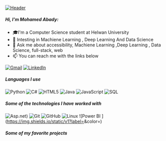 [![Header](https://github.com/adamalston/adamalston/raw/master/profile.gif)](https://www.adamalston.com/)

##### Hi, I'm Mohamed Abady:

- 🎓I'm a Computer Science student at Helwan University 
- :test_tube: Intesting in Machiene Learning , Deep Learning  And Data Science 
- :speech_balloon: Ask me about accessibility, Machiene Learning ,Deep Learning , Data Science, full-stack, web
- :mailbox: You can reach me with the links below


[![Gmail](https://img.shields.io/badge/-GMAIL-D14836?style=for-the-badge&logo=gmail&logoColor=white)](moelsayed862001@gmail.com)
[![LinkedIn](https://img.shields.io/badge/-LINKEDIN-0077B5?style=for-the-badge&logo=linkedin&logoColor=white)]([[https://www.linkedin.com/in/adammalston/](https://www.linkedin.com/in/mohamed-abady-105660223)](https://www.linkedin.com/in/mohamed-abady-105660223))


##### Languages I use
![Python](https://img.shields.io/badge/-Python-000000?style=flat&logo=python)
![C#](https://img.shields.io/badge/-C-000000?style=flat&logo=c)
![HTML5](https://img.shields.io/badge/-HTML5-000000?style=flat&logo=html5)
![Java](https://img.shields.io/badge/-Java-000000?style=flat&logo=java)
![JavaScript](https://img.shields.io/badge/-JavaScript-000000?style=flat&logo=javascript)
![SQL](https://img.shields.io/badge/-SQL-000000?style=flat&logo=postgresql)

##### Some of the technologies I have worked with
![Asp.net](https://th.bing.com/th/id/R.b8cd3ac6ed9e18c8a7b33010913e8b24?rik=kiAyr9PKh4B7yA&riu=http%3a%2f%2fwww.iconsoftwaresolutions.com%2fwp-content%2fuploads%2f2015%2f05%2fnet-1024x262.jpg&ehk=r2XdEf8jWn%2fXEGqB6dJX3y0DUwcai5LEoZa3CbiK3Xw%3d&risl=&pid=ImgRaw&r=0))
![Git](https://img.shields.io/badge/-Git-222222?style=flat&logo=git&logoColor=F05032)
![GitHub](https://img.shields.io/badge/-GitHub-222222?style=flat&logo=github&logoColor=181717)
![Linux](https://img.shields.io/badge/-Linux-222222?style=flat&logo=linux&logoColor=FCC624)
![Power BI ](https://img.shields.io/static/v1?label=<Power Bi>&color=<COLOR>)

##### Some of my favorite projects


